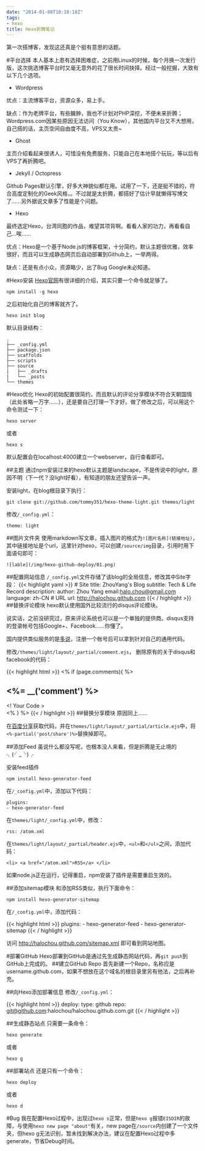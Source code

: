 ```yaml
---
date: "2014-01-08T10:10:18Z"
tags:
- hexo
title: Hexo折腾笔记
---
```


第一次搭博客，发现这还真是个挺有意思的话题。

#平台选择
本人基本上患有选择困难症，之前用Linux的时候，每个月换一次发行版，这次挑选博客平台时又毫无意外的花了很长时间抉择。经过一般挖掘，大致有以下几个选项。

* Wordpress

优点：主流博客平台，资源众多，易上手。

缺点：作为老牌平台，有些臃肿，我也不计划对PHP深挖，不便未来折腾；Wordpress.com因某些原因无法访问（You Know），其他国内平台又不大想用，自己搭的话，主页空间自由度不高，VPS又太贵~

* Ghost

主页介绍看起来很诱人，可惜没有免费服务，只能自己在本地搭个玩玩，等以后有VPS了再折腾吧。

* Jekyll / Octopress

Github Pages默认引擎，好多大神貌似都在用。试用了一下，还是挺不错的，符合高度定制化的Geek风格，。不过就是太折腾，都搭好了估计早就懒得写博文了……另外据说文章多了性能是个问题。

* Hexo

最终选定Hexo，台湾同胞的作品，难望其项背啊。看看人家的功力，再看看自己…唉……

优点：Hexo是一个基于Node.js的博客框架，十分简约，默认主题很优雅，效率很好，而且可以生成静态网页后自动部署到Github上，一举两得。

缺点：还是有点小众，资源略少，出了Bug Google未必知道。

#Hexo安装
[Hexo官网](http://zespia.tw/hexo/docs/setup.html)有很详细的介绍，其实只要一个命令就足够了。

    npm install -g hexo

之后初始化自己的博客就齐了。

    hexo init blog

默认目录结构：

    .
    ├── _config.yml
    ├── package.json
    ├── scaffolds
    ├── scripts
    ├── source
    |   ├── _drafts
    |   └── _posts
    └── themes

#Hexo优化
Hexo的初始配置很简约，而且默认的评论分享模块不符合天朝国情（此处省略一万字……），还是要自己打理一下才好。做了修改之后，可以用这个命令测试一下：

    hexo server

或者

    hexo s

默认配置会在localhost:4000建立一个webserver，自行查看即可。

##主题
通过npm安装过来的hexo默认主题是landscape，不是传说中的light，原因不明（下一代？没light好看），有知道的朋友还望告诉一声。

安装light，在blog根目录下执行：

    git clone git://github.com/tommy351/hexo-theme-light.git themes/light

修改`/_config.yml`：

    theme: light

##图片文件夹
使用markdown写文章，插入图片的格式为`![图片名称](链接地址)`，其中链接地址是个url，这里针对hexo，可以创建`/source/img`目录，引用时用下面语句即可：

    ![lable](/img/hexo-github-deploy/01.png)  

##配置网站信息
`/_config.yml`文件存储了该blog的全局信息，修改其中Site字段：
{{< highlight yaml >}}
    # Site
    title: ZhouYang's Blog
    subtitle: Tech & Life Record
    description:
    author: Zhou Yang
    email:halo.chou@gmail.com
    language: zh-CN
    # URL
    url: http://halochou.github.com
{{< / highlight >}}
##替换评论模块
hexo默认使用国外比较流行的disqus评论模块。

说实话，之前没研究过，原来评论系统也可以是一个单独的提供商。disqus支持的登录帐号包括Google+、Facebook……你懂了。

国内提供类似服务的是[多说](http://duoshuo.com)，注册一个帐号后可以拿到针对自己的通用代码。

修改`/themes/light/layout/_partial/comment.ejs`，
删除原有的关于disqus和facebook的代码：

{{< highlight html >}}
    <% if (page.comments){ %>
    <section id="comment">
      <h1 class="title"><%= __('comment') %></h1>
      <! Your Code >
    </section>
    <% } %>
{{< / highlight >}}
##替换分享模块
原因同上……

在[百度分享](http://share.baidu.com/code)获取代码，并在`themes/light/layout/_partial/article.ejs`中，将`<%-partial('post/share')%>`替换掉即可。

##添加Feed
虽说什么都没写呢，也根本没人来看，但是折腾是无止境的╮(╯_╰)╭

安装feed插件

    npm install hexo-generator-feed

在`/_config.yml`中，添加以下代码：

    plugins:
    - hexo-generator-feed

在`themes/light/_config.yml`中，修改：

    rss: /atom.xml

在`themes/light/layout/_partial/header.ejs`中，`<ul>`和`</ul>`之间，添加代码：

    <li> <a href="/atom.xml">RSS</a> </li>

如果node.js正在运行，记得重启，npm安装了插件是需要重启生效的。

##添加sitemap模块
和添加RSS类似，执行下面命令：

    npm install hexo-generator-sitemap

在`/_config.yml`中，添加代码：

{{< highlight html >}}
    plugins:
    - hexo-generator-feed
    - hexo-generator-sitemap
{{< / highlight >}}

访问 http://halochou.github.com/sitemap.xml 即可看到网站地图。

#部署GitHub
Hexo部署到GitHub是通过先生成静态网站代码，再`git push`到GitHub上完成的。
##建立GitHub Repo
首先新建一个Repo，名称应是username.github.com，如果不想放在这个域名的根目录里另有他法，之后再补充。

##向Hexo添加部署信息
修改`/_config.yml`：

{{< highlight html >}}
    deploy:
        type: github
        repo: git@github.com:halochou/halochou.github.com.git
{{< / highlight >}}

##生成静态站点
只需要一条命令：

    hexo generate
或者

    hexo g

##部署站点
还是只有一个命令：

    hexo deploy
或者

    hexo d

#Bug
我在配置Hexo过程中，出现过`hexo s`正常，但是`hexo g`报错`EISDIR`的故障，与使用`hexo new page "about"`有关，new page在`/source`内创建了一个文件夹，但hexo g无法识别，暂未找到解决办法，建议在配置Hexo过程中多generate，节省Debug时间。
